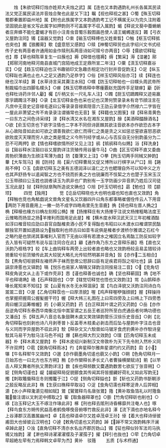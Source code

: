 <!-- { "loadSidebar": true } -->
　　烛【朱欲切释灯烛亦姓郑大夫烛之武】属【连也又本韵遇韵礼州长各属其民读法又党正属民读法并音烛合聚也此是又下注】瞩【视也释视之甚】○蜀【殊玉切释蜀郡秦置即益州地】属【附也此族属字又本韵遇韵考工记不横属无以为完久注附着坚固貌此是省文写此属字如押韵则不可盖属字不収入属韵】蝎【释说文葵中蚕蜎蜎者庄奔蜂不能化藿蝎才有巨小注青虫音蜀乐毅图画邑使人请王蝎蠋遂反】韣【弓衣又屋韵注同】镯【温器又觉韵】○束【输玉切释缚也又姓束晳】○触【枢玉切释抵也突也】臅【狼臅膏】歜【盛意怒又感韵】○赎【神蜀切释贸也此字绍兴文书式经传子史有两音者许通用如金作赎刑系两音诗如可赎兮亦两音】○辱【儒欲切释耻也】蓐【草也释陈草复生一曰蔟也】褥【释借也氊褥】缛【繁采】溽【湿暑】鄏【郏鄏河南地释河南县直城门宫陌地成王定鼎所宣二年注】○粟【湏玉切释嘉谷实】○促【趋玉切释迫也汉书趣销印文急趣丞相定功行封并音促韵无】○足【纵玉切释趾也满也止也人之足又遇韵乃足恭字】○俗【祥玉切释风俗亦习】续【释连也继也汉羊续】藚【水草诗言采其藚注水舄】○幞【防玉切释帕也一曰幞头周武帝所制裁幅巾出四脚名幞头】○瘃【株玉切寒疡释中寒瘇覈赵充国传手足皲瘃】斸【斫也释杜诗药许邻人斸】欘【斤柄又长一尺礼车人注】○躅【厨玉切蹢躅释又迹易羸豕孚蹢躅注不静】○录【龙玉切释金色也采也记也汉萧何赞录录未有竒节顔注言在凡庶中无音史记音禄毛遂曰公等录录音禄索隠音六王劭云录借字尒然禄六二字皆在一屋此非萧望之传不肯录录注谓循常也无音】箓【释籍也又图箓】绿【释帛青黄色一曰东方之间色诗采绿】渌【释水清又水名在湘东又屋韵】醁【美酒释醽醁酒名】○欲【俞玉切贪也下欲字注情也二字本不同但诗匪棘其欲注音欲本亦作欲恐古本字从心故陆音如此如可欲之谓善我欲仁欲仁而得仁之类是贪之义如惩忿窒欲喜怒恶欲欲败度灭天理而穷人欲之类是情之义今所刊经字或从心与否反自无分别韵虽分为二恐不可两押】欲【情也释嗜欲情所好又见上注】鹆【鸲鹆释鸟似鵙】浴【释洗身】谷【谿谷释水注谿曰谷又屋韵详注货殖传用谷量牛马】○曲【区玉切释不直又委曲周勃织薄曲为生顔注苇薄为曲】防【蚕薄又上注】○拲【拘玉切两手同械又肿韵】輂【大车驾马】挶【防持】局【渠六切释曹局又促又博所以行棋字从尸口】局【踡局不伸】○玉【虞欲切释玉之美有五德润泽以温仁之方也鳃理自外可以知中义之方也其声舒扬专以逺闻智之方也不挠而折勇之方也锐廉而不忮絜之方也楚子玉宋玉汉公玉带顔曰公玉姓也説者读玉为夙非也广韵别有一玉字防画少异音夙乃姓后汉司徒玉况此是】狱【释刑狱臯陶所造说文确也】○旭【吁玉切明也】勗【勉也】顼【颛顼】
　　四觉【独用】
　　觉【讫岳切释晓也大也明也寤也知也直也又效韵】角【释触也竞也角觝戯说文兽角文星名又饮器四升曰角东都事略崔偓佺传云人下用音两防下用音鹿用上一撇一防不成字四皓甪里先生音鹿】捔【掎也释左晋人捔之】桷【释榱也椽方曰桷左刻桓公桷】搉【扬搉释庄有大扬搉乎注说文杨搉粗略法度王云搉略而扬显之扬羊搉利而国用足此是】榷【横木度水释汉武天汉三年初榷酒酤如淳曰榷音较应劭曰县官自酤榷卖酒小民不复得酤也韦昭曰以木渡水曰榷谓禁民酤酿独官开置如道路设为独取利也师古曰如音韦说俱是榷者步渡桥尔雅谓之石杠今之略彴是也禁闭其事榷利入官而下无由以得有若渡水之榷因立名焉酤工防反如较字去入皆有可疑然韦说与监注同合在此】龣【通作角乃东方之音释乐器】梏【直也又沃韵乃桎梏字】较【车上曲钩释车两旁上出较者直也略也又效韵杨较且易孟猎较诗猗重较兮前货殖传此其大较犹大略孔光传较然明甚并音角】瑴【亦作二玉相合】嗀【黒角切呕貌释左褚师声子袜而登席公怒辞曰臣有足疾君将嗀之呕吐也】謞【謞謞崇谗慝也又铎韵】嗃【悦乐也易家人嗃嗃又铎韵注同按易注二音】○【克角切释皮角说文从上击下或作壳非】悫【谨也释善也诚也】确【坚也释蔪固】埆【地不平也释墝埆】硞【石声释固也】○学【辖觉切释觉也悟也又效韵注】鸴【山鹊释赤喙长尾知来不知往】泶【山夏有水冬无水释涸泉】翯【鸟白泽貌又沃韵注同诗白鸟翯翯二音】○渥【乙角切释霑也一曰厚渍貌】喔【鸡声释喔咿强顔貌】握【释操持也掌握把握周公握髪握干符】幄【释大帏三礼图在上曰帟四旁及上曰帏上下四旁悉周曰幄汉运筹帷幄】箹【小籁又药韵】药【白芷释其叶谓之药又药韵】○岳【亦作岳逆角切释东泰西华南衡北恒中嵩室谓之五岳王者巡狩所至白虎通岳者何埆功德也又潘岳】乐【释五声八音总名象鼓鞞木虡又笑效铎韵管乐汉徐乐史音岳】○剥【北角切释裂也刻剥也诗八月剥枣普卜反盖枣木枝柔必剥击而后坠与屋韵朴字注击也音与义同而字异屋韵不収此非】駮【释杂文又六駮兽如马锯牙食虎豹黄补亦作駮诗皇駮其马易干为駮马注马色不纯】爆【爇也释大烈又效韵】○璞【匹角切释玉未成器】朴【释木素又屋韵】朴【释木皮绍兴新制汉文帝敦朴为天下先令附入然朴义同不许双押】○雹【弼角切释雨冰】彴【奔星释尔雅奔星谓彴约又药韵】瓝【小】犦【牛名释犎牛又效韵】○邈【亦作藐墨角切逺也藐又小韵】○朔【色角切释月一日始苏也一曰北方也东方朔】矟【亦作槊释长矛长丈八者曹操横槊赋诗】箾【以竿击人释又舞者所执又萧韵详注】数【疾也释频数又麌遇韵数罟七欲反丁张音朔】○娖【侧角切谨也】龊【龌龊释局促貌郦食其传闻其将皆握齱好荷礼又如此写韵无】擉【刺取鼈蜃释庄冬则擉龞于江】○捉【侧角切释搤也】斮【斩也又药韵书斮朝涉之胫反略反此非】穛【生获曰穛释早取谷】○浞【食角切濡也释寒浞谗人后羿相】灂【水小声释瀺灂见相如赋】鷟【鸑鷟释鸟名唐张鷟】簎【黄补取鱼箔礼以时簎鱼龞蜃注谓以叉刺泥中搏取之】篧【取鱼器释罩也】○斵【竹角切释斫也削也】○琢【治玉释记大玉不琢注作瑑此非】椓【刑也释去隂刑诗昏椓靡共注奄人也】啄【释鸟食东方朔传尻益高者鹤俛啄俛音俯啄竹救反此非】涿【流下滴也亦地名释今上谷涿郡汉高置属幽州】卓【高也释语卓尔又姓卓茂卓王孙】倬【着大也释诗倬彼甫田大也倬彼云汉明也】○逴【敕角切逺也又药韵】踔【踔不常又效韵韩序汗澜卓踔此是】○浊【直角切释不清亦水名出齐郡厉妫山】镯【钲也释似铃军法司马执镯又烛韵】濯【澣也释诗濯濯濯缨及子濯孺子】擢【释引也抜也】○荦【力角切卓荦超絶左荦有力焉释韩文卓荦为杰】黄补　驳簎
　　五质【与术栉通】
